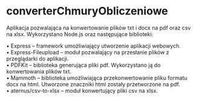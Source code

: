 # converterChmuryObliczeniowe
Aplikacja pozwalająca na konwertowanie plików txt i docx na pdf oraz csv na xlsx.
Wykorzystano Node.js oraz następujące biblioteki:

•	Express – framework umożliwiający utworzenie aplikacji webowych.
</br>
•	Express-Fileupload – moduł pozwalający na przesłanie plików z przeglądarki do aplikacji.
</br>
•	PDFKit – biblioteka generująca pliki pdf. Wykorzystano ją do konwertowania plików txt.
</br>
•	Mammoth – biblioteka umożliwiająca przekonwertowanie pliku formatu docx na html. Utworzone znaczniki html zostały przetworzone na pdf.
</br>
•	aternus/csv-to-xlsx – moduł konwertujący pliki csv na xlsx.
